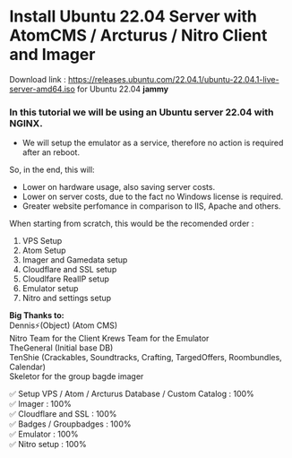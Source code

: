 # Install Ubuntu 22.04 Server with AtomCMS / Arcturus / Nitro Client and Imager
Download link : https://releases.ubuntu.com/22.04.1/ubuntu-22.04.1-live-server-amd64.iso for Ubuntu 22.04 **jammy**

### In this tutorial we will be using an Ubuntu server 22.04 with NGINX.  
- We will setup the emulator as a service, therefore no action is required after an reboot.

So, in the end, this will:

* Lower on hardware usage, also saving server costs.
* Lower on server costs, due to the fact no Windows license is required.
* Greater website perfomance in comparison to IIS, Apache and others.

When starting from scratch, this would be the recomended order :
1. VPS Setup
2. Atom Setup  
3. Imager and Gamedata setup  
4. Cloudflare and SSL setup  
5. Cloudlfare RealIP setup  
6. Emulator setup  
6. Nitro and settings setup  

**Big Thanks to:**  
Dennis⚡(Object) (Atom CMS)  
Nitro Team for the Client
Krews Team for the Emulator  
TheGeneral (Initial base DB)  
TenShie (Crackables, Soundtracks, Crafting, TargedOffers, Roombundles, Calendar)  
Skeletor for the group bagde imager  

:white_check_mark: Setup VPS / Atom / Arcturus Database / Custom Catalog : 100%  
:white_check_mark: Imager : 100%  
:white_check_mark: Cloudflare and SSL : 100%  
:white_check_mark: Badges / Groupbadges : 100%  
:white_check_mark: Emulator : 100%  
:white_check_mark: Nitro setup : 100%
